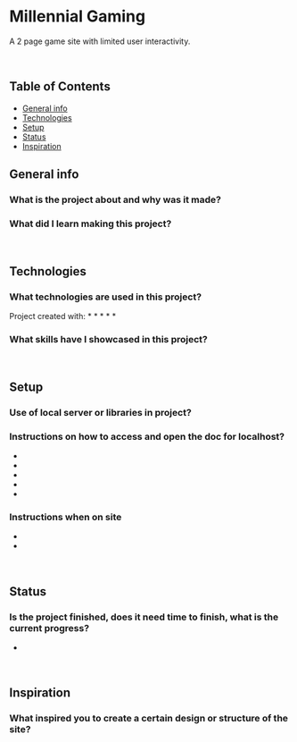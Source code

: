 # Millennial Gaming
A 2 page game site with limited user interactivity.

<br />

## Table of Contents
* [General info](#general-info)
* [Technologies](#technologies)
* [Setup](#setup)
* [Status](#status)
* [Inspiration](#inspiration)


## General info
### What is the project about and why was it made?


### What did I learn making this project?
 

<br />

## Technologies
### What technologies are used in this project?
Project created with:
* 
* 
* 
* 
* 

### What skills have I showcased in this project?


<br />

## Setup
### Use of local server or libraries in project?


### Instructions on how to access and open the doc for localhost?
*	
*	
*	
*	
*

### Instructions when on site
*	
*	


<br />

## Status
### Is the project finished, does it need time to finish, what is the current progress?

* 

<br />

## Inspiration
### What inspired you to create a certain design or structure of the site?
